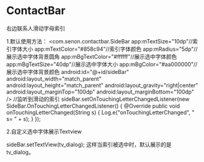 # ContactBar
右边联系人滑动字母索引

1.默认使用方法：
 <com.senon.contactbar.SideBar
     app:mTextSize="10dp"//索引字体大小
     app:mTextColor="#858c94"//索引字体颜色
     app:mRadius="5dp"//展示选中字体背景圆角
     app:mBgTextColor="#ffffff"//展示选中字体颜色
     app:mBgTextSize="40dp"//展示选中字体大小
     app:mBgColor="#aa000000"//展示选中字体背景颜色
     android:id="@+id/sideBar"
     android:layout_width="match_parent"
     android:layout_height="match_parent"
     android:layout_gravity="right|center"
     android:layout_marginTop="100dp"
     android:layout_marginBottom="100dp"
     />
 //监听到滑动的索引
  sideBar.setOnTouchingLetterChangedListener(new SideBar.OnTouchingLetterChangedListener() {
      @Override
      public void onTouchingLetterChanged(String s) {
          Log.e("onTouchingLetterChanged", "  s=   " + s);
      }
  });
  
2.自定义选中字体展示Textview
 <TextView
     android:background="@drawable/bg_toast"
     android:id="@+id/tv_dialog"
     android:layout_width="80dp"
     android:layout_height="80dp"
     android:layout_gravity="center"
     android:gravity="center"
     android:textColor="#ffffffff"
     android:textSize="35dp"
     android:visibility="gone" />
     
 sideBar.setTextView(tv_dialog);
 这样当索引被选中时，默认展示的是tv_dialog。
     
     
